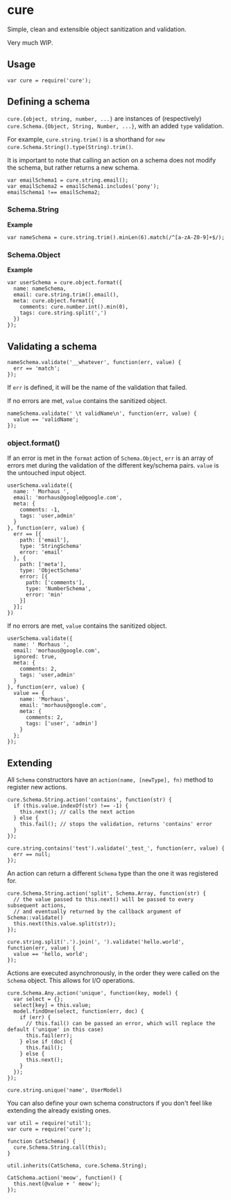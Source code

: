 cure
====

Simple, clean and extensible object sanitization and validation.

Very much WIP.

Usage
-----
```
var cure = require('cure');
```

## Defining a schema

`cure.{object, string, number, ...}` are instances of (respectively) `cure.Schema.{Object, String, Number, ...}`, with an added `type` validation.

For example, `cure.string.trim()` is a shorthand for `new cure.Schema.String().type(String).trim()`.

It is important to note that calling an action on a schema does not modify the schema, but rather returns a new schema.

```
var emailSchema1 = cure.string.email();
var emailSchema2 = emailSchema1.includes('pony');
emailSchema1 !== emailSchema2;
```

### Schema.String

**Example**

```
var nameSchema = cure.string.trim().minLen(6).match(/^[a-zA-Z0-9]+$/);
```

### Schema.Object

**Example**

```
var userSchema = cure.object.format({
  name: nameSchema,
  email: cure.string.trim().email(),
  meta: cure.object.format({
    comments: cure.number.int().min(0),
    tags: cure.string.split(',')
  })
});
```

## Validating a schema

```
nameSchema.validate('__whatever', function(err, value) {
  err == 'match';
});
```

If `err` is defined, it will be the name of the validation that failed.

If no errors are met, `value` contains the sanitized object.
```
nameSchema.validate(' \t validName\n', function(err, value) {
  value == 'validName';
});
```
### object.format()

If an error is met in the `format` action of `Schema.Object`, `err` is an array of errors met during the validation of the different key/schema pairs. `value` is the untouched input object.
```
userSchema.validate({
  name: ' Morhaus ',
  email: 'morhaus@google@google.com',
  meta: {
    comments: -1,
    tags: 'user,admin'
  }
}, function(err, value) {
  err == [{
    path: ['email'],
    type: 'StringSchema'
    error: 'email'
  }, {
    path: ['meta'],
    type: 'ObjectSchema'
    error: [{
      path: ['comments'],
      type: 'NumberSchema',
      error: 'min'
    }]
  }];
})
```

If no errors are met, `value` contains the sanitized object.
```
userSchema.validate({
  name: ' Morhaus ',
  email: 'morhaus@google.com',
  ignored: true,
  meta: {
    comments: 2,
    tags: 'user,admin'
  }
}, function(err, value) {
  value == {
    name: 'Morhaus',
    email: 'morhaus@google.com',
    meta: {
      comments: 2,
      tags: ['user', 'admin']
    }
  };
});
```

## Extending

All `Schema` constructors have an `action(name, [newType], fn)` method to register new actions.
```
cure.Schema.String.action('contains', function(str) {
  if (this.value.indexOf(str) !== -1) {
    this.next(); // calls the next action
  } else {
    this.fail(); // stops the validation, returns 'contains' error
  }
});

cure.string.contains('test').validate('_test_', function(err, value) {
  err == null;
});
```

An action can return a different `Schema` type than the one it was registered for. 
```
cure.Schema.String.action('split', Schema.Array, function(str) {
  // the value passed to this.next() will be passed to every subsequent actions,
  // and eventually returned by the callback argument of Schema::validate()
  this.next(this.value.split(str));
});

cure.string.split('.').join(', ').validate('hello.world', function(err, value) {
  value == 'hello, world';
});
```

Actions are executed asynchronously, in the order they were called on the `Schema` object. This allows for I/O operations.
```
cure.Schema.Any.action('unique', function(key, model) {
  var select = {};
  select[key] = this.value;
  model.findOne(select, function(err, doc) {
    if (err) {
      // this.fail() can be passed an error, which will replace the default ('unique' in this case)
      this.fail(err);
    } else if (doc) {
      this.fail();
    } else {
      this.next();
    }
  });
});

cure.string.unique('name', UserModel)
```

You can also define your own schema constructors if you don't feel like extending the already existing ones.
```
var util = require('util');
var cure = require('cure');

function CatSchema() {
  cure.Schema.String.call(this);
}

util.inherits(CatSchema, cure.Schema.String);

CatSchema.action('meow', function() {
  this.next(@value + ' meow');
});
```
